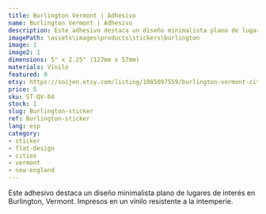 ```yaml
---
title: Burlington Vermont | Adhesivo
name: Burlington Vermont | Adhesivo
description: Este adhesivo destaca un diseño minimalista plano de lugares de interés en Burlington, Vermont. Impresos en un vínilo resistente a la intemperie.
imagePath: \assets\images\products\stickers\burlington
image: 1
image2: 1
dimensions: 5" x 2.25" (127mm x 57mm)
materials: Vínilo
featured: 0
etsy: https://soijen.etsy.com/listing/1085097559/burlington-vermont-cityscape-sticker?utm_source=Copy&utm_medium=ListingManager&utm_campaign=Share&utm_term=so.lmsm&share_time=1695259111509
price: 5
sku: ST-QV-04
stock: 1
slug: Burlington-sticker
ref: Burlington-sticker
lang: esp
category:
- sticker
- flat-design
- cities
- vermont
- new-england
---
```

Este adhesivo destaca un diseño minimalista plano de lugares de interés en Burlington, Vermont. Impresos en un vínilo resistente a la intemperie.
